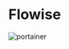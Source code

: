# Flowise


![portainer](https://github.com/subzero11/Flowise/assets/16353348/81723300-d926-4939-8af1-cbbba9e13a64)
